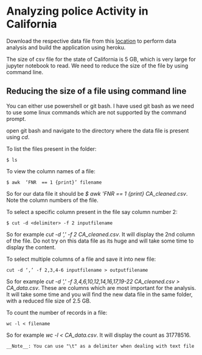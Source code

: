 # Analyzing police Activity in California

Download the respective data file from this [location](https://openpolicing.stanford.edu/data/) to perform data analysis and build the application using heroku.  

The size of csv file for the state of California is 5 GB, which is very large for jupyter notebook to read. We need to reduce the size of the file by using command line. 


## Reducing the size of a file using command line

You can either use powershell or git bash. I have used git bash as we need to use some linux commands which are not supported by the command prompt. 

open git bash and navigate to the directory where the data file is present using *cd*.

To list the files present in the folder:

```
$ ls
```

To view the column names of a file:

```
$ awk  ‘FNR  == 1 {print}’ filename
```
So for our data file it should be *$ awk 'FNR == 1 {print} CA_cleaned.csv*. Note the column numbers of the file. 

To select a specific column present in the file say column number 2:

```
$ cut -d <delimiter> -f 2 inputfilename 
```
So for example *cut -d ',' -f 2 CA_cleaned.csv*. It will display the 2nd column of the file. Do not try on this data file as its huge and will take some time to display the content.

To select multiple columns of a file and save it into new file:

```
cut -d ‘,’ -f 2,3,4-6 inputfilename > outputfilename 
```
So for example *cut -d ',' -f 3,4,6,10,12,14,16,17,19-22  CA_cleaned.csv > CA_data.csv*. These are columns which are most important for the analysis. It will take some time and you will find the new data file in the same folder, with a reduced file size of 2.5 GB.

To count the number of records in a file:

```
wc -l < filename
```
So for example *wc -l < CA_data.csv*. It will display the count as 31778516.

```
__Note__: You can use "\t" as a delimiter when dealing with text file
```

